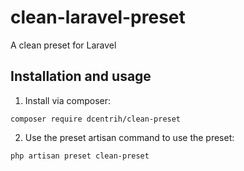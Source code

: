 # clean-laravel-preset
A clean preset for Laravel

## Installation and usage
1. Install via composer:
```
composer require dcentrih/clean-preset
```

2. Use the preset artisan command to use the preset:
```
php artisan preset clean-preset
```


